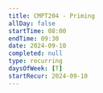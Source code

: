 ```yaml
---
title: CMPT204 - Priming
allDay: false
startTime: 08:00
endTime: 09:30
date: 2024-09-10
completed: null
type: recurring
daysOfWeek: [T]
startRecur: 2024-09-10
---
```

